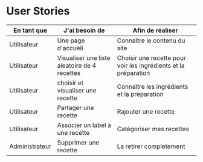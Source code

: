 # User Stories

|En tant que|J'ai besoin de| Afin de réaliser|
|---|---|---|
|Utilisateur| Une page d'accueil | Connaître le contenu du site |
|Utilisateur| Visualiser une liste aleatoire de 4 recettes| Choisir une recette pour voir les ingrédients et la préparation |
|Utilisateur|choisir et visualiser une recette | Connaître les ingrédients et la préparation |
|Utilisateur| Partager une recette | Rajouter une recette |
|Utilisateur| Associer un label à une recette | Catégoriser mes recettes |
|Administrateur| Supprimer une recette | La retirer completement  |
